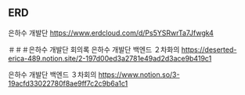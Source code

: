 ## ERD
은하수 개발단
https://www.erdcloud.com/d/Ps5YSRwrTa7Jfwgk4

＃＃＃은하수 개발단 회의록
은하수 개발단 백엔드 ２차화의
https://deserted-erica-489.notion.site/2-197d00ed3a2781e49ad2d3ace9b419c1

은하수 개발단 백엔드 ３차회의
https://www.notion.so/3-19acfd33022780f8ae9ff7c2c9b6a1c1
